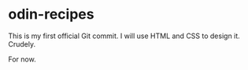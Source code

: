 # odin-recipes

This is my first official Git commit. 
I will use HTML and CSS to design it. Crudely. 

For now. 